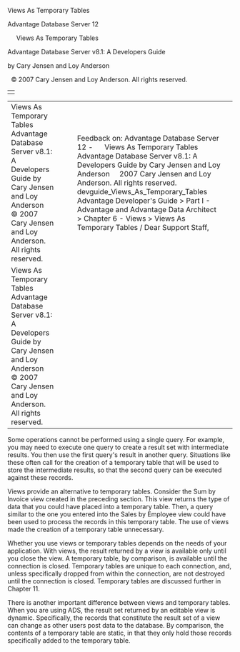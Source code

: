 Views As Temporary Tables




Advantage Database Server 12  

     Views As Temporary Tables

Advantage Database Server v8.1: A Developers Guide

by Cary Jensen and Loy Anderson

  © 2007 Cary Jensen and Loy Anderson. All rights reserved.

|  |
| --- |
|  |

|  |  |  |  |  |
| --- | --- | --- | --- | --- |
| Views As Temporary Tables  Advantage Database Server v8.1: A Developers Guide  by Cary Jensen and Loy Anderson    © 2007 Cary Jensen and Loy Anderson. All rights reserved. |  |  | Feedback on: Advantage Database Server 12 -      Views As Temporary Tables Advantage Database Server v8.1: A Developers Guide by Cary Jensen and Loy Anderson     2007 Cary Jensen and Loy Anderson. All rights reserved. devguide\_Views\_As\_Temporary\_Tables Advantage Developer's Guide > Part I - Advantage and Advantage Data Architect > Chapter 6 - Views > Views As Temporary Tables / Dear Support Staff, |  |
| Views As Temporary Tables  Advantage Database Server v8.1: A Developers Guide  by Cary Jensen and Loy Anderson    © 2007 Cary Jensen and Loy Anderson. All rights reserved. |  |  |  |  |

Some operations cannot be performed using a single query. For example, you may need to execute one query to create a result set with intermediate results. You then use the first query's result in another query. Situations like these often call for the creation of a temporary table that will be used to store the intermediate results, so that the second query can be executed against these records.

Views provide an alternative to temporary tables. Consider the Sum by Invoice view created in the preceding section. This view returns the type of data that you could have placed into a temporary table. Then, a query similar to the one you entered into the Sales by Employee view could have been used to process the records in this temporary table. The use of views made the creation of a temporary table unnecessary.

Whether you use views or temporary tables depends on the needs of your application. With views, the result returned by a view is available only until you close the view. A temporary table, by comparison, is available until the connection is closed. Temporary tables are unique to each connection, and, unless specifically dropped from within the connection, are not destroyed until the connection is closed. Temporary tables are discussed further in Chapter 11.

There is another important difference between views and temporary tables. When you are using ADS, the result set returned by an editable view is dynamic. Specifically, the records that constitute the result set of a view can change as other users post data to the database. By comparison, the contents of a temporary table are static, in that they only hold those records specifically added to the temporary table.